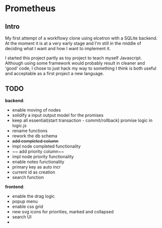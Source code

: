 # Prometheus
## Intro
My first attempt of a workflowy clone using elcetron with a SQLite backend. At the moment it is at a very early stage and I'm still in the middle of deciding what I want and how I want to implement it. 

I started this project partly as toy project to teach myself Javascript. Although using some framework would probably result in cleaner and 'good' code, I chose to just hack my way to something I think is both useful and acceptable as a first project a new language.

## TODO
__backend__:
 - enable moving of nodes
 - solidify a input output model for the promises
 - keep all essential(start transaction - commit/rollback) promise logic in logic.js
 - rename functions
 - rework the db schema 
  - ~~add completed column~~
  - impl node completed functionality
  - ~~ add priority column~~
  - impl node priority functionality
  - enable notes functionality
  - primary key as auto incr
  - current id as creation
  - search function

__frontend__:
 - enable the drag logic
 - popup menu
 - enable css grid
 - new svg icons for priorities, marked and collapsed
 - search UI
 - 